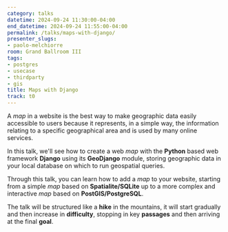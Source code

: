 ```yaml
---
category: talks
datetime: 2024-09-24 11:30:00-04:00
end_datetime: 2024-09-24 11:55:00-04:00
permalink: /talks/maps-with-django/
presenter_slugs:
- paolo-melchiorre
room: Grand Ballroom III
tags:
- postgres
- usecase
- thirdparty
- gis
title: Maps with Django
track: t0
---
```


A *map* in a website is the best way to make geographic data easily accessible to users because it represents, in a simple way, the information relating to a specific geographical area and is used by many online services.

In this talk, we'll see how to create a web *map* with the **Python** based web framework **Django** using its **GeoDjango** module, storing geographic data in your local database on which to run geospatial queries.

Through this talk, you can learn how to add a *map* to your website, starting from a simple *map* based on **Spatialite/SQLite** up to a more complex and interactive *map* based on **PostGIS/PostgreSQL**.

The talk will be structured like a **hike** in the mountains, it will start gradually and then increase in **difficulty**, stopping in key **passages** and then arriving at the final **goal**.